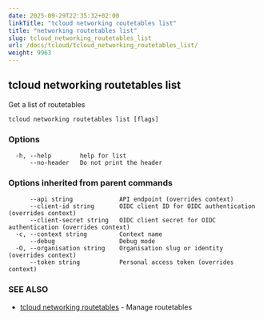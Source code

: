 ```yaml
---
date: 2025-09-29T22:35:32+02:00
linkTitle: "tcloud networking routetables list"
title: "networking routetables list"
slug: tcloud_networking_routetables_list
url: /docs/tcloud/tcloud_networking_routetables_list/
weight: 9963
---
```

## tcloud networking routetables list

Get a list of routetables

```
tcloud networking routetables list [flags]
```

### Options

```
  -h, --help        help for list
      --no-header   Do not print the header
```

### Options inherited from parent commands

```
      --api string             API endpoint (overrides context)
      --client-id string       OIDC client ID for OIDC authentication (overrides context)
      --client-secret string   OIDC client secret for OIDC authentication (overrides context)
  -c, --context string         Context name
      --debug                  Debug mode
  -O, --organisation string    Organisation slug or identity (overrides context)
      --token string           Personal access token (overrides context)
```

### SEE ALSO

* [tcloud networking routetables](/docs/tcloud/tcloud_networking_routetables/)	 - Manage routetables

